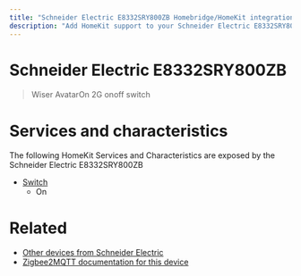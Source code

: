 ```yaml
---
title: "Schneider Electric E8332SRY800ZB Homebridge/HomeKit integration"
description: "Add HomeKit support to your Schneider Electric E8332SRY800ZB, using Homebridge, Zigbee2MQTT and homebridge-z2m."
---
```

<!---
This file has been GENERATED using src/docgen/docgen.ts
DO NOT EDIT THIS FILE MANUALLY!
-->
# Schneider Electric E8332SRY800ZB
> Wiser AvatarOn 2G onoff switch


# Services and characteristics
The following HomeKit Services and Characteristics are exposed by
the Schneider Electric E8332SRY800ZB

* [Switch](../../switch.md)
  * On


# Related
* [Other devices from Schneider Electric](../index.md#schneider_electric)
* [Zigbee2MQTT documentation for this device](https://www.zigbee2mqtt.io/devices/E8332SRY800ZB.html)
